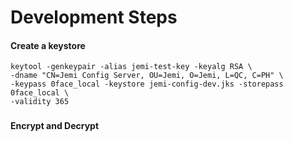 # Development Steps

#### Create a keystore

```
keytool -genkeypair -alias jemi-test-key -keyalg RSA \
-dname "CN=Jemi Config Server, OU=Jemi, O=Jemi, L=QC, C=PH" \
-keypass 0face_local -keystore jemi-config-dev.jks -storepass 0face_local \
-validity 365
```

### 

#### Encrypt and Decrypt





[1]: https://patrickgrimard.io/2016/03/04/encrypting-and-decrypting-configuration-property-values-in-spring-cloud/	" ENCRYPTING AND DECRYPTING CONFIGURATION PROPERTY VALUES IN SPRING CLOUD"

